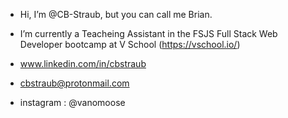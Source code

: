 - Hi, I’m @CB-Straub,  but you can call me Brian. 

-  I’m currently a Teacheing Assistant in the FSJS Full Stack Web Developer bootcamp at V School (https://vschool.io/)
    
-    www.linkedin.com/in/cbstraub
-    cbstraub@protonmail.com      
-    instagram : @vanomoose  

<!---
CB-Straub/CB-Straub is a ✨ special ✨ repository because its `README.md` (this file) appears on your GitHub profile.
You can click the Preview link to take a look at your changes.
--->
